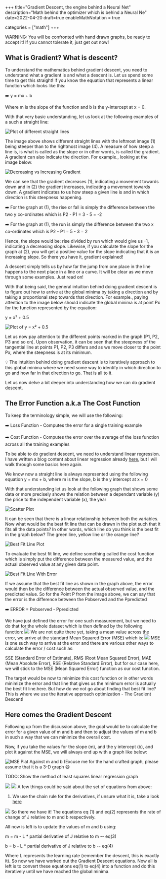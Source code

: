 +++
title="Gradient Descent, the engine behind a Neural Net"
description="Math behind the optimizer which is behind a Neural Ne"
date=2022-04-20
draft=true
enableMathNotation = true

categories = ["math"]
+++

WARNING: You will be confronted with hand drawn graphs, be ready to accept it! If you cannot tolerate it, just get out now!

## What is Gradient? What is descent?

To understand the mathematics behind gradient descent, you need to understand what a gradient is and what a descent is. Let us
spend some time to get this straight! If you know the equation that represents a linear function which looks like this:

:arrow_right: y = mx + b

Where m is the slope of the function and b is the y-intercept at x = 0.

With that very basic understanding, let us look at the following examples of a such a straight line:

![Plot of different straight lines](/images/mlandai/mlandai-gradient-plot.jpg)

The image above shows different straight lines with the leftmost image (1) being steeper than to the rightmost image (4). A measure
of how steep a line is, is what is called as the slope or in other words, is called the gradient. A gradient can also indicate
the direction. For example., looking at the image below:

![Decreasing vs Increasing Gradient](/images/mlandai/mlandai-gradient-decrease-increase.jpg)

We can see that the gradient decreases (1), indicating a movement towards down and in (2) the gradient increases, indicating a movement towards
down. A gradient indicates to us how steep a given line is and in which direction is this steepness happening.

:arrow_right: For the graph at (1), the rise or fall is simply the difference between the two y co-ordinates which is P2 - P1 = 3 - 5 = -2

:arrow_right: For the graph at (1), the run is simply the difference between the two x co-ordinates which is P2 - P1 = 5 - 3 = 2

Hence, the slope would be: rise divided by run which would give us -1, indicating a decreasing slope. Likewise, if you calculate the 
slope for the graph at (2), you will get a positive value for the slope indicating that it is an increasing slope. So there 
you have it, gradient explained!

A descent simply tells us by how far the jump from one place in the line happens to the next place in a line or a curve. It will
be clear as we move through some examples. Just read on!

With that being said, the general intuition behind doing gradient descent is to figure out how to arrive at the global minima by
taking a direction and by taking a proportional step towards that direction. For example., paying attention to the image below
should indicate the global minima is at point Px for the function represented by the equation:

y = x² + 0.5

![Plot of y = x² + 0.5](/images/mlandai/mlandai-y-x2-plot.jpg)

Let us now pay attention to the different points marked in the graph (P1, P2, P3 and so on). Upon observation, it can be seen
that the steepness of the tangential line at points P1, P2, P3 differs and as we move closer to the point Px, where the steepness
is at its minimum. 

:bulb: The intuition behind doing gradient descent is to iteratively approach to this global minima where we need some way to identify
in which direction to go and how far in that direction to go. That is all to it.

Let us now delve a bit deeper into understanding how we can do gradient descent.

## The Error Function a.k.a The Cost Function

To keep the terminology simple, we will use the following:

:arrow_right: Loss Function - Computes the error for a single training example

:arrow_right: Cost Function - Computes the error over the average of the loss function across all the training examples

To be able to do gradient descent, we need to understand linear regression. I have written a blog content about linear regression
already [here](/post/math/linear-regression/), but I will walk through some basics here again.

We know now a straight line is always represented using the following equation y = mx + b, where m is the slope, b is the y intercept at x = 0

With that understanding let us look at the following graph that shows some data or more precisely shows the relation between
a dependant variable (y) the price to the independent variable (x), the year

![Scatter Plot](/images/mlandai/mlandai-scatter-plot.jpg)

It can be seen that there is a linear relationship between both the variables. Now what would be the best fit line that
can be drawn in the plot such that it fits all the data points? In other words, which line do you think is the best fit in the
graph below? The green line, yellow line or the orange line?

![Best Fit Line Plot](/images/mlandai/mlandai-lin-reg-plot.jpg)

To evaluate the best fit line, we define something called the cost function which is simply put the difference between the 
measured value, and the actual observed value at any given data point.

![Best Fit Line With Error](/images/mlandai/mlandai-error-scatter-plot.jpg)

If we assume that the best fit line as shown in the graph above, the error would then be the difference between the actual
observed value, and the predicted value. So for the Point P from the image above, we can say that the error is the difference between
the Pobserved and the Ppredicted

:arrow_right: ERROR = Pobserved - Ppredicted

We have just defined the error for one such measurement, but we need to do that for the whole dataset which is then defined by
the following function:
![](/images/mlandai/mlandai-gradient-error-1.png)
We are not quite there yet, taking a mean value across the error, we arrive at the standard Mean Squared Error (MSE) which is:
![](/images/mlandai/mlandai-gradient-error-2.png)
MSE is one such way to arrive at the error and there are various other ways to calculate the error / cost such as:

SSE (Standard Error of Estimate), RMS (Root Mean Squared Error), MAE (Mean Absolute Error), RSE (Relative Standard Error), but
for our case here, we will stick to the MSE (Mean Squared Error) function as our cost function.

The target would be now to minimize this cost function or in other words minimize the error and that line that gives us the
minimum error is actually the best fit line.here. But how do we not go about finding that best fit line? This is where we 
use the iterative approach optimization - The Gradient Descent!

## Here comes the Gradient Descent

Following up from the discussion above, the goal would be to calculate the error for a given value of m and b and then to
adjust the values of m and b in such a way that we can minimize the overall cost.

Now, if you take the values for the slope (m), and the y intercept (b), and plot it against the MSE, we will always end
up with a graph like below:

![MSE Plat Against m and b (Excuse me for the hand crafted graph, please assume that it is a 3-D graph :smile:](/images/mlandai/mlandai-mse-plot-vs-m-and-b.jpg)

TODO: Show the method of least squares linear regression graph

![](/images/mlandai/mlandai-gradient-partial-1.png)
![](/images/mlandai/mlandai-gradient-partial-2.png)
A few things could be said about the set of equations from above:

1. We use the chain rule for the derivatives, if unsure what it is, take a look [here](https://en.wikipedia.org/wiki/Chain_rule)

![](/images/mlandai/mlandai-gradient-partial-3.png)
So there we have it! The equations eq (1) and eq(2) represents the rate of change of J relative to m and b respectively.

All now is left is to update the values of m and b using:

m = m - L * partial derivative of J relative to m -- eq(3)

b = b - L * partial derivative of J relative to b -- eq(4)

Where L represents the learning rate (remember the descent, this is exactly it). So now we have worked out the Gradient Descent
equations. Now all is left is to convert these equations eq(1) to eq(4) into a function and do this iteratively until
 we have reached the global minima.